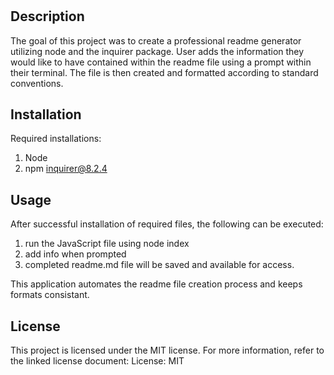 # <Your-Project-Title>

## Description

The goal of this project was to create a professional readme generator utilizing node and the inquirer package. User adds the information they would like to have contained within the readme file using a prompt within their terminal. The file is then created and formatted according to standard conventions.

## Installation

Required installations:

1. Node
2. npm inquirer@8.2.4

## Usage

After successful installation of required files, the following can be executed:

1. run the JavaScript file using node index
2. add info when prompted
3. completed readme.md file will be saved and available for access.

This application automates the readme file creation process and keeps formats consistant.

## License

This project is licensed under the MIT license. For more information, refer to the linked license document: License: MIT

